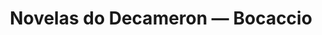 ---
ref: sol-010-0068
title: "Novelas do Decameron — Bocaccio"
author_name: ["Sebastião Rodrigues"]
publisher: ["Verbo"]
year: "y1971"
origin: ["Portugal"]
formats: ["book-cover"]
disciplines: [graphic-design]
tags:
layout: artifact
status: ["scan"]
published: false
int_published: false
image_count:
date_added: 2023-06-16
batch:
---